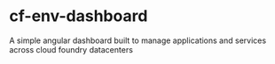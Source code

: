 # cf-env-dashboard
A simple angular dashboard built to manage applications and services across cloud foundry datacenters
